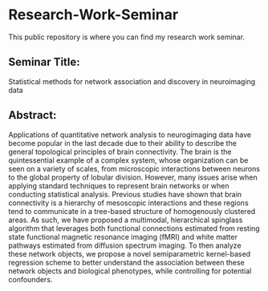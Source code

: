 # Research-Work-Seminar

This public repository is where you can find my research work seminar.

## Seminar Title: 
Statistical methods for network association and discovery in neuroimaging data 

## Abstract: 
Applications of quantitative network analysis to neurogimaging data have become popular in the last decade due to their ability to describe the general topological principles of brain connectivity. The brain is the quintessential example of a complex system, whose organization can be seen on a variety of scales, from microscopic interactions between neurons to the global property of lobular division. However, many issues arise when applying standard techniques to represent brain networks or when conducting statistical analysis. Previous studies have shown that brain connectivity is a hierarchy of mesoscopic interactions and these regions tend to communicate in a tree-based structure of homogenously clustered areas. As such, we have proposed a multimodal, hierarchical spinglass algorithm that leverages both functional connections estimated from resting state functional magnetic resonance imaging (fMRI) and white matter pathways estimated from diffusion spectrum imaging. To then analyze these network objects, we propose a novel semiparametric kernel-based regression scheme to better understand the association between these network objects and biological phenotypes, while controlling for potential confounders.
